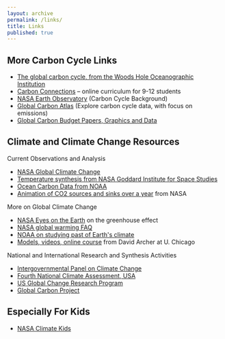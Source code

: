 ```yaml
---
layout: archive
permalink: /links/
title: Links
published: true
---
```



## More Carbon Cycle Links

- [The global carbon cycle, from the Woods Hole Oceanographic Institution](http://www.whoi.edu/feature/carboncycle/)
- [Carbon Connections](http://carbonconnections.bscs.org/) – online curriculum for 9-12 students
- [NASA Earth Observatory](http://earthobservatory.nasa.gov/Features/CarbonCycle/) (Carbon Cycle Background)
- [Global Carbon Atlas](http://www.globalcarbonatlas.org/en/content/welcome-carbon-atlas) (Explore carbon cycle data, with focus on emissions)
- [Global Carbon Budget Papers, Graphics and Data](http://www.globalcarbonproject.org/carbonbudget/) 

## Climate and Climate Change Resources

Current Observations and Analysis

- [NASA Global Climate Change](http://climate.nasa.gov/)
- [Temperature synthesis from NASA Goddard Institute for Space Studies](http://data.giss.nasa.gov/gistemp/)
- [Ocean Carbon Data from NOAA](https://www.nodc.noaa.gov/ocads/)
- [Animation of CO2 sources and sinks over a year](https://svs.gsfc.nasa.gov/5110) from NASA 

More on Global Climate Change

- [NASA Eyes on the Earth](http://climate.nasa.gov/causes/) on the greenhouse effect
- [NASA global warming FAQ](https://climate.nasa.gov/faq/)
- [NOAA on studying past of Earth's climate ](http://www.ncdc.noaa.gov/paleo/globalwarming/home.html)
- [Models, videos, online course](http://forecast.uchicago.edu/) from David Archer at U. Chicago


National and International Research and Synthesis Activities

- [Intergovernmental Panel on Climate Change](http://www.ipcc.ch/)
- [Fourth National Climate Assessment, USA](https://nca2018.globalchange.gov)
- [US Global Change Research Program](http://www.globalchange.gov/)
- [Global Carbon Project](https://www.globalcarbonproject.org/index.htm)

## Especially For Kids

- [NASA Climate Kids](http://climatekids.nasa.gov/)







